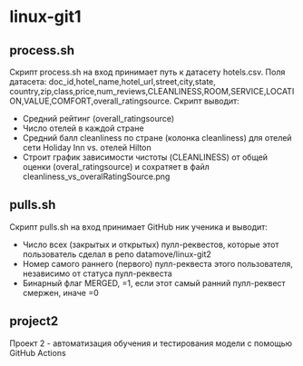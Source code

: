 # linux-git1

## process.sh
Скрипт process.sh на вход принимает путь к датасету hotels.csv.
Поля датасета: doc_id,hotel_name,hotel_url,street,city,state, country,zip,class,price,num_reviews,CLEANLINESS,ROOM,SERVICE,LOCATION,VALUE,COMFORT,overall_ratingsource.
Скрипт выводит:
- Средний рейтинг (overall_ratingsource)
- Число отелей в каждой стране
- Средний балл cleanliness по стране (колонка cleanliness) для отелей сети Holiday Inn vs. отелей Hilton
- Строит график зависимости чистоты (CLEANLINESS) от общей оценки (overal_ratingsource) и сохратяет в файл cleanliness_vs_overalRatingSource.png 

## pulls.sh
Скрипт pulls.sh на вход принимает GitHub ник ученика и выводит:
- Число всех (закрытых и открытых) пулл-реквестов, которые этот пользователь сделал в репо datamove/linux-git2
- Номер самого раннего (первого) пулл-реквеста этого пользователя, независимо от статуса пулл-реквеста
- Бинарный флаг MERGED, =1, если этот самый ранний пулл-реквест смержен, иначе =0

## project2
Проект 2 - автоматизация обучения и тестирования модели с помощью GitHub Actions
